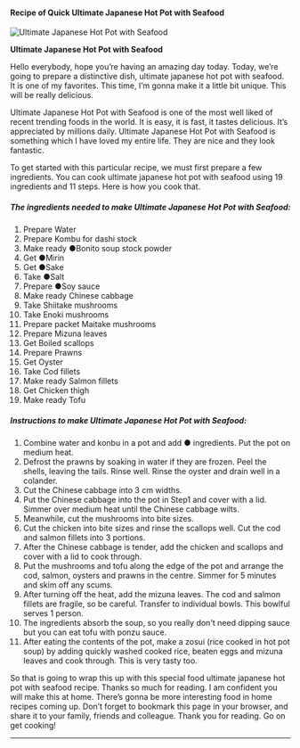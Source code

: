             

#### Recipe of Quick Ultimate Japanese Hot Pot with Seafood

![Ultimate Japanese Hot Pot with Seafood](https://img-global.cpcdn.com/recipes/5060636443672576/751x532cq70/ultimate-japanese-hot-pot-with-seafood-recipe-main-photo.jpg)

**Ultimate Japanese Hot Pot with Seafood**

Hello everybody, hope you’re having an amazing day today. Today, we’re going to prepare a distinctive dish, ultimate japanese hot pot with seafood. It is one of my favorites. This time, I’m gonna make it a little bit unique. This will be really delicious.

Ultimate Japanese Hot Pot with Seafood is one of the most well liked of recent trending foods in the world. It is easy, it is fast, it tastes delicious. It’s appreciated by millions daily. Ultimate Japanese Hot Pot with Seafood is something which I have loved my entire life. They are nice and they look fantastic.

To get started with this particular recipe, we must first prepare a few ingredients. You can cook ultimate japanese hot pot with seafood using 19 ingredients and 11 steps. Here is how you cook that.

##### The ingredients needed to make Ultimate Japanese Hot Pot with Seafood:

1.  Prepare Water
2.  Prepare Kombu for dashi stock
3.  Make ready ●Bonito soup stock powder
4.  Get ●Mirin
5.  Get ●Sake
6.  Take ●Salt
7.  Prepare ●Soy sauce
8.  Make ready Chinese cabbage
9.  Take Shiitake mushrooms
10.  Take Enoki mushrooms
11.  Prepare packet Maitake mushrooms
12.  Prepare Mizuna leaves
13.  Get Boiled scallops
14.  Prepare Prawns
15.  Get Oyster
16.  Take Cod fillets
17.  Make ready Salmon fillets
18.  Get Chicken thigh
19.  Make ready Tofu

##### Instructions to make Ultimate Japanese Hot Pot with Seafood:

1.  Combine water and konbu in a pot and add ● ingredients. Put the pot on medium heat.
2.  Defrost the prawns by soaking in water if they are frozen. Peel the shells, leaving the tails. Rinse well. Rinse the oyster and drain well in a colander.
3.  Cut the Chinese cabbage into 3 cm widths.
4.  Put the Chinese cabbage into the pot in Step1 and cover with a lid. Simmer over medium heat until the Chinese cabbage wilts.
5.  Meanwhile, cut the mushrooms into bite sizes.
6.  Cut the chicken into bite sizes and rinse the scallops well. Cut the cod and salmon fillets into 3 portions.
7.  After the Chinese cabbage is tender, add the chicken and scallops and cover with a lid to cook through.
8.  Put the mushrooms and tofu along the edge of the pot and arrange the cod, salmon, oysters and prawns in the centre. Simmer for 5 minutes and skim off any scums.
9.  After turning off the heat, add the mizuna leaves. The cod and salmon fillets are fragile, so be careful. Transfer to individual bowls. This bowlful serves 1 person.
10.  The ingredients absorb the soup, so you really don't need dipping sauce but you can eat tofu with ponzu sauce.
11.  After eating the contents of the pot, make a zosui (rice cooked in hot pot soup) by adding quickly washed cooked rice, beaten eggs and mizuna leaves and cook through. This is very tasty too.

So that is going to wrap this up with this special food ultimate japanese hot pot with seafood recipe. Thanks so much for reading. I am confident you will make this at home. There’s gonna be more interesting food in home recipes coming up. Don’t forget to bookmark this page in your browser, and share it to your family, friends and colleague. Thank you for reading. Go on get cooking!

* * *
